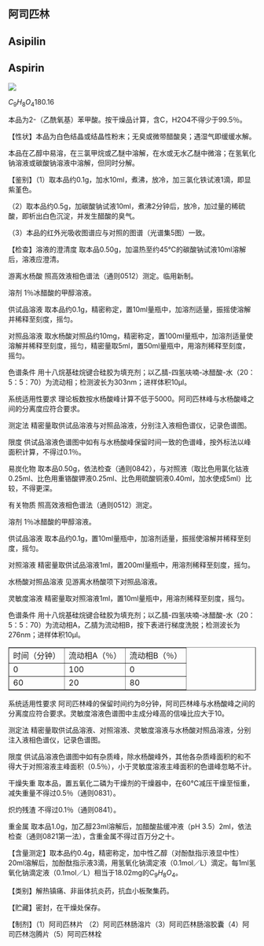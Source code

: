 ## 阿司匹林

## Asipilin

## Aspirin

<!-- O OH O CH3 O  -->
![](https://web-api.textin.com/ocr_image/external/6240aa9c17c3ed02.jpg)

$C_{9}H_{8}O_{4}$180.16

本品为2-（乙酰氧基）苯甲酸。按干燥品计算，含C，H2O4不得少于99.5％。

【性状】本品为白色结晶或结晶性粉末；无臭或微带醋酸臭；遇湿气即缓缓水解。

本品在乙醇中易溶，在三氯甲烷或乙醚中溶解，在水或无水乙醚中微溶；在氢氧化钠溶液或碳酸钠溶液中溶解，但同时分解。

【鉴别】（1）取本品约0.1g，加水10ml，煮沸，放冷，加三氯化铁试液1滴，即显紫堇色。

（2）取本品约0.5g，加碳酸钠试液10ml，煮沸2分钟后，放冷，加过量的稀硫酸，即析出白色沉淀，并发生醋酸的臭气。

（3）本品的红外光吸收图谱应与对照的图谱（光谱集5图）一致。

【检查】溶液的澄清度 取本品0.50g，加温热至约45℃的碳酸钠试液10ml溶解后，溶液应澄清。

游离水杨酸 照高效液相色谱法（通则0512）测定。临用新制。

溶剂 1％冰醋酸的甲醇溶液。

供试品溶液 取本品约0.1g，精密称定，置10ml量瓶中，加溶剂适量，振摇使溶解并稀释至刻度，摇匀。

对照品溶液 取水杨酸对照品约10mg，精密称定，置100ml量瓶中，加溶剂适量使溶解并稀释至刻度，摇匀，精密量取5ml，置50ml量瓶中，用溶剂稀释至刻度，摇匀。

色谱条件 用十八烷基硅烷键合硅胶为填充剂；以乙腈-四氢呋喃-冰醋酸-水（20：5：5：70）为流动相；检测波长为303nm；进样体积10μl。

系统适用性要求 理论板数按水杨酸峰计算不低于5000。阿司匹林峰与水杨酸峰之间的分离度应符合要求。

测定法 精密量取供试品溶液与对照品溶液，分别注入液相色谱仪，记录色谱图。

限度 供试品溶液色谱图中如有与水杨酸峰保留时间一致的色谱峰，按外标法以峰面积计算，不得过0.1％。

易炭化物 取本品0.50g，依法检查（通则0842），与对照液（取比色用氯化钴液0.25ml、比色用重铬酸钾液0.25ml、比色用硫酸铜液0.40ml，加水使成5ml）比较，不得更深。

有关物质 照高效液相色谱法（通则0512）测定。

溶剂 1％冰醋酸的甲醇溶液。

供试品溶液 取本品约0.1g，置10ml量瓶中，加溶剂适量，振摇使溶解并稀释至刻度，摇匀。

对照溶液 精密量取供试品溶液1ml，置200ml量瓶中，用溶剂稀释至刻度，摇匀。

水杨酸对照品溶液 见游离水杨酸项下对照品溶液。

灵敏度溶液 精密量取对照溶液1ml，置10ml量瓶中，用溶剂稀释至刻度，摇匀。

色谱条件 用十八烷基硅烷键合硅胶为填充剂；以乙腈-四氢呋喃-冰醋酸-水（20：5：5：70）为流动相A，乙腈为流动相B，按下表进行梯度洗脱；检测波长为276nm；进样体积10μl。

<table border="1" ><tr>
<td colspan="1" rowspan="1">时间（分钟）</td>
<td colspan="1" rowspan="1">流动相A（％）</td>
<td colspan="1" rowspan="1">流动相B（％）</td>
</tr><tr>
<td colspan="1" rowspan="1">0 </td>
<td colspan="1" rowspan="1">100 </td>
<td colspan="1" rowspan="1">0 </td>
</tr><tr>
<td colspan="1" rowspan="1">60 </td>
<td colspan="1" rowspan="1">20 </td>
<td colspan="1" rowspan="1">80 </td>
</tr></table>

系统适用性要求 阿司匹林峰的保留时间约为8分钟，阿司匹林峰与水杨酸峰之间的分离度应符合要求。灵敏度溶液色谱图中主成分峰高的信噪比应大于10。

测定法 精密量取供试品溶液、对照溶液、灵敏度溶液与水杨酸对照品溶液，分别注入液相色谱仪，记录色谱图。

限度 供试品溶液色谱图中如有杂质峰，除水杨酸峰外，其他各杂质峰面积的和不得大于对照溶液主峰面积（0.5％），小于灵敏度溶液主峰面积的色谱峰忽略不计。

干燥失重 取本品，置五氧化二磷为干燥剂的干燥器中，在60℃减压干燥至恒重，减失重量不得过0.5％（通则0831）。

炽灼残渣 不得过0.1％（通则0841）。

重金属 取本品1.0g，加乙醇23ml溶解后，加醋酸盐缓冲液（pH 3.5）2ml，依法检查（通则0821第一法），含重金属不得过百万分之十。

【含量测定】取本品约0.4g，精密称定，加中性乙醇（对酚酞指示液显中性）20ml溶解后，加酚酞指示液3滴，用氢氧化钠滴定液（0.1mol／L）滴定。每1ml氢氧化钠滴定液（0.1mol／L）相当于18.02mg的$C_{9}H_{8}O_{4}。$

【类别】解热镇痛、非甾体抗炎药，抗血小板聚集药。

【贮藏】密封，在干燥处保存。

【制剂】（1）阿司匹林片 （2）阿司匹林肠溶片（3）阿司匹林肠溶胶囊（4）阿司匹林泡腾片（5）阿司匹林栓